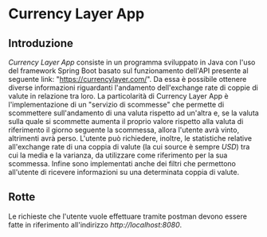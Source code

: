 # Currency Layer App

## Introduzione

*Currency Layer App* consiste in un programma sviluppato in Java con l'uso del framework Spring Boot basato sul funzionamento dell'API presente al seguente link: "https://currencylayer.com/".
Da essa è possibile ottenere diverse informazioni riguardanti l'andamento dell'exchange rate di coppie di valute in relazione tra loro.
La particolarità di Currency Layer App è l'implementazione di un "servizio di scommesse" che permette di scommettere sull'andamento di una valuta rispetto ad un'altra e, se la valuta sulla quale si scommette aumenta il proprio valore rispetto alla valuta di riferimento il giorno seguente la scommessa, allora l'utente avrà vinto, altrimenti avrà perso.
L'utente può richiedere, inoltre, le statistiche relative all'exchange rate di una coppia di valute (la cui source è sempre *USD*) tra cui la media e la varianza, da utilizzare come riferimento per la sua scommessa.
Infine sono implementati anche dei filtri che permettono all'utente di ricevere informazioni su una determinata coppia di valute.

## Rotte

Le richieste che l'utente vuole effettuare tramite postman devono essere fatte in riferimento all'indirizzo *http://localhost:8080*.

